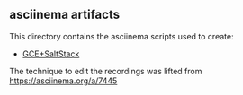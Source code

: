 ## asciinema artifacts

This directory contains the asciinema scripts used to create:
 * [GCE+SaltStack](https://asciinema.org/a/10422)

  The technique to edit the recordings was lifted from https://asciinema.org/a/7445

